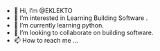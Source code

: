 - 👋 Hi, I’m @EKLEKTO
- 👀 I’m interested in Learning Building Software .
- 🌱 I’m currently learning  python.
- 💞️ I’m looking to collaborate on building software.
- 📫 How to reach me ...

<!---
EKLEKTO/EKLEKTO is a ✨ special ✨ repository because its `README.md` (this file) appears on your GitHub profile.
You can click the Preview link to take a look at your changes.
--->
